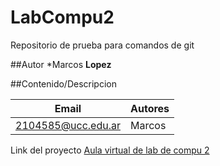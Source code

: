 # LabCompu2
Repositorio de prueba para comandos de git

##Autor
*Marcos **Lopez**

##Contenido/Descripcion

|Email | Autores|
|------|--------|
|2104585@ucc.edu.ar| Marcos|

Link del proyecto [Aula virtual de lab de compu 2](https://presencial.ucc.edu.ar/course/view.php?id=9253)
